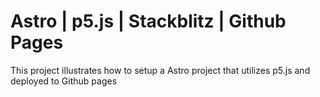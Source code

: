 # Astro | p5.js | Stackblitz | Github Pages

This project illustrates how to setup a Astro project that utilizes p5.js and deployed to Github pages
